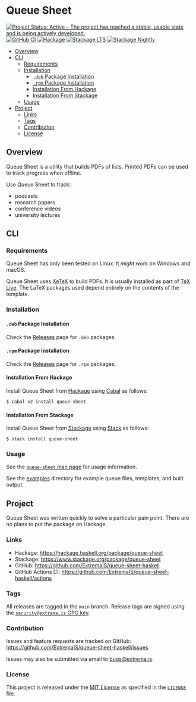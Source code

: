 # Queue Sheet

[![Project Status: Active – The project has reached a stable, usable state and is being actively developed.](https://www.repostatus.org/badges/latest/active.svg)](https://www.repostatus.org/#active)
[![GitHub CI](https://github.com/ExtremaIS/queue-sheet-haskell/workflows/CI/badge.svg?branch=main)](https://github.com/ExtremaIS/queue-sheet-haskell/actions)
[![Hackage](https://img.shields.io/hackage/v/queue-sheet.svg)](https://hackage.haskell.org/package/queue-sheet)
[![Stackage LTS](https://stackage.org/package/queue-sheet/badge/lts)](https://stackage.org/package/queue-sheet)
[![Stackage Nightly](https://stackage.org/package/queue-sheet/badge/nightly)](https://stackage.org/nightly/package/queue-sheet)

* [Overview](#overview)
* [CLI](#cli)
    * [Requirements](#requirements)
    * [Installation](#installation)
        * [`.deb` Package Installation](#deb-package-installation)
        * [`.rpm` Package Installation](#rpm-package-installation)
        * [Installation From Hackage](#installation-from-hackage)
        * [Installation From Stackage](#installation-from-stackage)
    * [Usage](#usage)
* [Project](#project)
    * [Links](#links)
    * [Tags](#tags)
    * [Contribution](#contribution)
    * [License](#license)

## Overview

Queue Sheet is a utility that builds PDFs of lists.  Printed PDFs can be used
to track progress when offline.

Use Queue Sheet to track:

* podcasts
* research papers
* conference videos
* university lectures

## CLI

### Requirements

Queue Sheet has only been tested on Linux.  It *might* work on Windows and
macOS.

Queue Sheet uses [XeTeX][] to build PDFs.  It is usually installed as part of
[TeX Live][].  The LaTeX packages used depend entirely on the contents of the
template.

[XeTeX]: <https://tug.org/xetex/>
[TeX Live]: <https://www.tug.org/texlive/>

### Installation

#### `.deb` Package Installation

Check the [Releases][] page for `.deb` packages.

[Releases]: <https://github.com/ExtremaIS/queue-sheet-haskell/releases>

#### `.rpm` Package Installation

Check the [Releases][] page for `.rpm` packages.

#### Installation From Hackage

Install Queue Sheet from [Hackage][] using [Cabal][] as follows:

```
$ cabal v2-install queue-sheet
```

[Hackage]: <https://hackage.haskell.org/package/queue-sheet>
[Cabal]: <https://www.haskell.org/cabal/>

#### Installation From Stackage

Install Queue Sheet from [Stackage][] using [Stack][] as follows:

```
$ stack install queue-sheet
```

[Stackage]: <https://www.stackage.org/package/queue-sheet>
[Stack]: <https://haskellstack.org/>

### Usage

See the [`queue-sheet` man page][] for usage information.

See the [examples][] directory for example queue files, templates, and built
output.

[`queue-sheet` man page]: <doc/queue-sheet.1.md>
[examples]: <examples>

## Project

Queue Sheet was written quickly to solve a particular pain point.  There are
no plans to put the package on Hackage.

### Links

* Hackage: <https://hackage.haskell.org/package/queue-sheet>
* Stackage: <https://www.stackage.org/package/queue-sheet>
* GitHub: <https://github.com/ExtremaIS/queue-sheet-haskell>
* GitHub Actions CI: <https://github.com/ExtremaIS/queue-sheet-haskell/actions>

### Tags

All releases are tagged in the `main` branch.  Release tags are signed using
the
[`security@extrema.is` GPG key][].

[`security@extrema.is` GPG key]: <http://keys.gnupg.net/pks/lookup?op=vindex&fingerprint=on&search=0x1D484E4B4705FADF>

### Contribution

Issues and feature requests are tracked on GitHub:
<https://github.com/ExtremaIS/queue-sheet-haskell/issues>

Issues may also be submitted via email to <bugs@extrema.is>.

### License

This project is released under the [MIT License][] as specified in the
[`LICENSE`][] file.

[MIT License]: <https://opensource.org/licenses/MIT>
[`LICENSE`]: <LICENSE>
